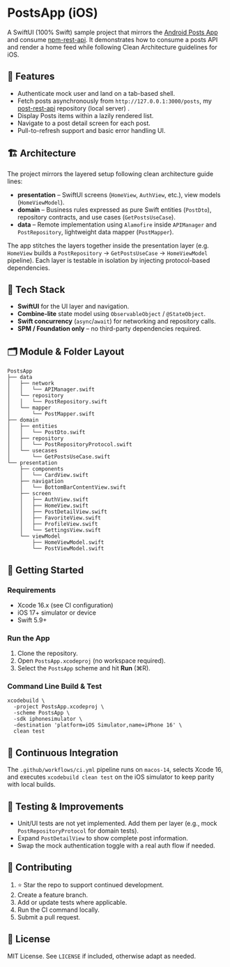 # PostsApp (iOS)

A SwiftUI (100% Swift) sample project that mirrors the [Android Posts App](https://github.com/hassaanjamil/android-posts-app) and consume [npm-rest-api](https://github.com/hassaanjamil/npm-sample-posts-rest-api). It demonstrates how to consume a posts API and render a home feed while following Clean Architecture guidelines for iOS.

## 📱 Features
- Authenticate mock user and land on a tab-based shell.
- Fetch posts asynchronously from `http://127.0.0.1:3000/posts`, my [post-rest-api](https://github.com/hassaanjamil/npm-sample-posts-rest-api) repository (local server) .
- Display Posts items within a lazily rendered list.
- Navigate to a post detail screen for each post.
- Pull-to-refresh support and basic error handling UI.

## 🏗 Architecture
The project mirrors the layered setup following clean architecture guide lines:

- **presentation** – SwiftUI screens (`HomeView`, `AuthView`, etc.), view models (`HomeViewModel`).
- **domain** – Business rules expressed as pure Swift entities (`PostDto`), repository contracts, and use cases (`GetPostsUseCase`).
- **data** – Remote implementation using `Alamofire` inside `APIManager` and `PostRepository`, lightweight data mapper (`PostMapper`).

The app stitches the layers together inside the presentation layer (e.g. `HomeView` builds a `PostRepository` → `GetPostsUseCase` → `HomeViewModel` pipeline). Each layer is testable in isolation by injecting protocol-based dependencies.

## 🧩 Tech Stack
- **SwiftUI** for the UI layer and navigation.
- **Combine-lite** state model using `ObservableObject` / `@StateObject`.
- **Swift concurrency** (`async`/`await`) for networking and repository calls.
- **SPM / Foundation only** – no third-party dependencies required.

## 🗂 Module & Folder Layout
```
PostsApp
├── data
│   ├── network
│   │   └── APIManager.swift
│   └── repository
│   │   └── PostRepository.swift
│   └── mapper
│       └── PostMapper.swift
├── domain
│   ├── entities
│   │   └── PostDto.swift
│   ├── repository
│   │   └── PostRepositoryProtocol.swift
│   └── usecases
│       └── GetPostsUseCase.swift
└── presentation
    ├── components
    │   └── CardView.swift
    ├── navigation
    │   └── BottomBarContentView.swift
    ├── screen
    │   ├── AuthView.swift
    │   ├── HomeView.swift
    │   ├── PostDetailView.swift
    │   ├── FavoriteView.swift
    │   ├── ProfileView.swift
    │   └── SettingsView.swift
    └── viewModel
        ├── HomeViewModel.swift
        └── PostViewModel.swift
```

## 🚀 Getting Started
### Requirements
- Xcode 16.x (see CI configuration)
- iOS 17+ simulator or device
- Swift 5.9+

### Run the App
1. Clone the repository.
2. Open `PostsApp.xcodeproj` (no workspace required).
3. Select the `PostsApp` scheme and hit **Run** (⌘R).

### Command Line Build & Test
```
xcodebuild \
  -project PostsApp.xcodeproj \
  -scheme PostsApp \
  -sdk iphonesimulator \
  -destination 'platform=iOS Simulator,name=iPhone 16' \
  clean test
```

## 🔄 Continuous Integration
The `.github/workflows/ci.yml` pipeline runs on `macos-14`, selects Xcode 16, and executes `xcodebuild clean test` on the iOS simulator to keep parity with local builds.

## 🧪 Testing & Improvements
- Unit/UI tests are not yet implemented. Add them per layer (e.g., mock `PostRepositoryProtocol` for domain tests).
- Expand `PostDetailView` to show complete post information.
- Swap the mock authentication toggle with a real auth flow if needed.

## 🤝 Contributing
1. ⭐️ Star the repo to support continued development.
2. Create a feature branch.
3. Add or update tests where applicable.
4. Run the CI command locally.
5. Submit a pull request.

## 📄 License
MIT License. See `LICENSE` if included, otherwise adapt as needed.
